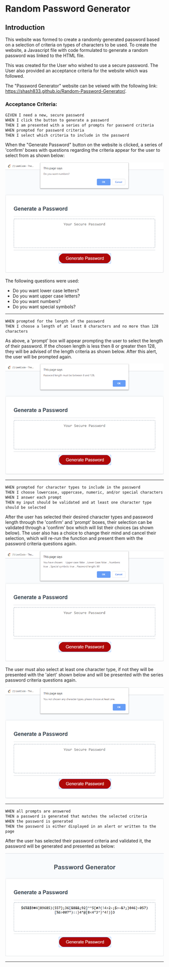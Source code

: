 # Random Password Generator

## Introduction
This website was formed to create a randomly generated password based on a selection of criteria on types of characters to be used. To create the website, a Javascript file with code formulated to generate a random password was linked to the HTML file. 

This was created for the User who wished to use a secure password. The User also provided an acceptance criteria for the website which was followed. 

The "Password Generator" website can be veiwed with the following link: https://shash833.github.io/Random-Password-Generator/.

### Acceptance Criteria:

~~~
GIVEN I need a new, secure password
WHEN I click the button to generate a password
THEN I am presented with a series of prompts for password criteria
WHEN prompted for password criteria
THEN I select which criteria to include in the password
~~~

When the "Generate Password" button on the website is clicked, a series of 'confirm' boxes with questions regarding the criteria appear for the user to select from as shown below: 

![Confirm box image](/assets/README_images/prompt-img.PNG)

 The following questions were used: 
* Do you want lower case letters?
* Do you want upper case letters?
* Do you want numbers?
* Do you want special symbols?
------
~~~
WHEN prompted for the length of the password
THEN I choose a length of at least 8 characters and no more than 128 characters
~~~
As above, a 'prompt' box will appear prompting the user to select the length of their password. If the chosen length is less then 8 or greater then 128, they will be advised of the length criteria as shown below. After this alert, the user will be prompted again.

![Confirm box image](/assets/README_images/length-criteria-img.PNG)

---------
~~~
WHEN prompted for character types to include in the password
THEN I choose lowercase, uppercase, numeric, and/or special characters
WHEN I answer each prompt
THEN my input should be validated and at least one character type should be selected
~~~

After the user has selected their desired character types and password length through the 'confirm' and 'prompt' boxes, their selection can be validated through a 'confirm' box which will list their choices (as shown below). The user also has a choice to change their mind and cancel their selection, which will re-run the function and present them with the password criteria questions again. 

![Confirm box image](/assets/README_images/validate-img.PNG)


The user must also select at least one character type, if not they will be presented with the 'alert' shown below and will be presented with the series password criteria questions again.

![Confirm box image](/assets/README_images/no-selection-img.PNG)

---------
~~~~
WHEN all prompts are answered
THEN a password is generated that matches the selected criteria
WHEN the password is generated
THEN the password is either displayed in an alert or written to the page
~~~~

After the user has selected their password criteria and validated it, the password will be generated and presented as below:

![Confirm box image](/assets/README_images/password-img.PNG)

---------
